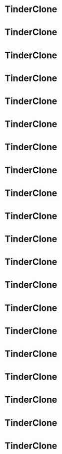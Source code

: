 # TinderClone
# TinderClone
# TinderClone
# TinderClone
# TinderClone
# TinderClone
# TinderClone
# TinderClone
# TinderClone
# TinderClone
# TinderClone
# TinderClone
# TinderClone
# TinderClone
# TinderClone
# TinderClone
# TinderClone
# TinderClone
# TinderClone
# TinderClone
